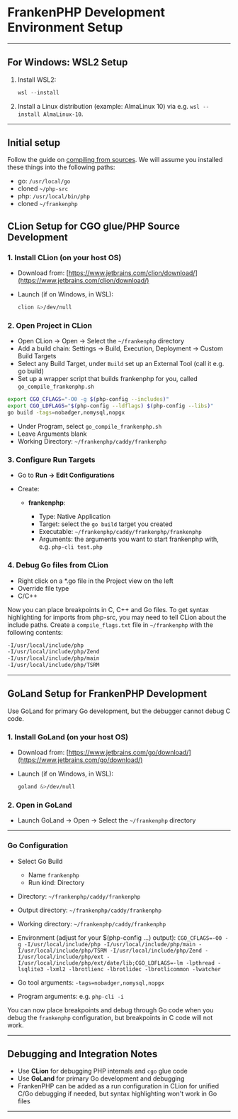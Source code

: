 ﻿# FrankenPHP Development Environment Setup

---

## For Windows: WSL2 Setup

1. Install WSL2:

   ```powershell
   wsl --install
   ```

2. Install a Linux distribution (example: AlmaLinux 10) via e.g. `wsl --install AlmaLinux-10`.

---

## Initial setup

Follow the guide on [compiling from sources](compile.md).
We will assume you installed these things into the following paths:

- go: `/usr/local/go`
- cloned `~/php-src`
- php: `/usr/local/bin/php`
- cloned `~/frankenphp`

## CLion Setup for CGO glue/PHP Source Development

### 1. Install CLion (on your host OS)

- Download from: [https://www.jetbrains.com/clion/download/](https://www.jetbrains.com/clion/download/)

- Launch (if on Windows, in WSL):

  ```bash
  clion &>/dev/null
  ```

### 2. Open Project in CLion

- Open CLion → Open → Select the `~/frankenphp` directory
- Add a build chain: Settings → Build, Execution, Deployment → Custom Build Targets
- Select any Build Target, under `Build` set up an External Tool (call it e.g. go build)
- Set up a wrapper script that builds frankenphp for you, called `go_compile_frankenphp.sh`

```bash
export CGO_CFLAGS="-O0 -g $(php-config --includes)"
export CGO_LDFLAGS="$(php-config --ldflags) $(php-config --libs)"
go build -tags=nobadger,nomysql,nopgx
```

- Under Program, select `go_compile_frankenphp.sh`
- Leave Arguments blank
- Working Directory: `~/frankenphp/caddy/frankenphp`

### 3. Configure Run Targets

- Go to **Run → Edit Configurations**
- Create:

  - **frankenphp**:

    - Type: Native Application
    - Target: select the `go build` target you created
    - Executable: `~/frankenphp/caddy/frankenphp/frankenphp`
    - Arguments: the arguments you want to start frankenphp with, e.g. `php-cli test.php`

### 4. Debug Go files from CLion

- Right click on a *.go file in the Project view on the left
- Override file type
- C/C++

Now you can place breakpoints in C, C++ and Go files.
To get syntax highlighting for imports from php-src, you may need to tell CLion about the include paths. Create a
`compile_flags.txt` file in `~/frankenphp` with the following contents:

```gcc
-I/usr/local/include/php
-I/usr/local/include/php/Zend
-I/usr/local/include/php/main
-I/usr/local/include/php/TSRM
```

---

## GoLand Setup for FrankenPHP Development

Use GoLand for primary Go development, but the debugger cannot debug C code.

### 1. Install GoLand (on your host OS)

- Download from: [https://www.jetbrains.com/go/download/](https://www.jetbrains.com/go/download/)

- Launch (if on Windows, in WSL):

  ```bash
  goland &>/dev/null
  ```

### 2. Open in GoLand

- Launch GoLand → Open → Select the `~/frankenphp` directory

---

### Go Configuration

- Select Go Build
  - Name `frankenphp`
  - Run kind: Directory

- Directory: `~/frankenphp/caddy/frankenphp`
- Output directory: `~/frankenphp/caddy/frankenphp`
- Working directory: `~/frankenphp/caddy/frankenphp`
- Environment (adjust for your $(php-config ...) output):
  `CGO_CFLAGS=-O0 -g -I/usr/local/include/php -I/usr/local/include/php/main -I/usr/local/include/php/TSRM -I/usr/local/include/php/Zend -I/usr/local/include/php/ext -I/usr/local/include/php/ext/date/lib;CGO_LDFLAGS=-lm -lpthread -lsqlite3 -lxml2 -lbrotlienc -lbrotlidec -lbrotlicommon -lwatcher`
- Go tool arguments: `-tags=nobadger,nomysql,nopgx`
- Program arguments: e.g. `php-cli -i`

You can now place breakpoints and debug through Go code when you debug the `frankenphp` configuration, but breakpoints
in C code will not work.

---

## Debugging and Integration Notes

- Use **CLion** for debugging PHP internals and `cgo` glue code
- Use **GoLand** for primary Go development and debugging
- FrankenPHP can be added as a run configuration in CLion for unified C/Go debugging if needed, but syntax highlighting
  won't work in Go files

---
